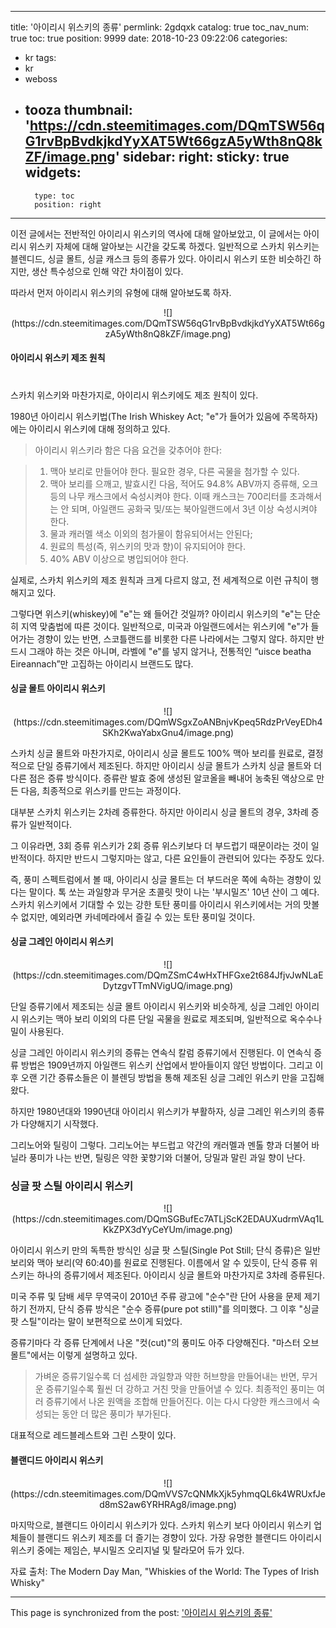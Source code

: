 
---
title: '아이리시 위스키의 종류'
permlink: 2gdqxk
catalog: true
toc_nav_num: true
toc: true
position: 9999
date: 2018-10-23 09:22:06
categories:
- kr
tags:
- kr
- weboss
- tooza
thumbnail: 'https://cdn.steemitimages.com/DQmTSW56qG1rvBpBvdkjkdYyXAT5Wt66gzA5yWth8nQ8kZF/image.png'
sidebar:
    right:
        sticky: true
widgets:
    -
        type: toc
        position: right
---


이전 글에서는 전반적인 아이리시 위스키의 역사에 대해 알아보았고, 이 글에서는 아이리시 위스키 자체에 대해 알아보는 시간을 갖도록 하겠다. 일반적으로 스카치 위스키는 블렌디드, 싱글 몰트, 싱글 캐스크 등의 종류가 있다. 아이리시 위스키 또한 비슷하긴 하지만, 생산 특수성으로 인해 약간 차이점이 있다.
  
따라서 먼저 아이리시 위스키의 유형에 대해 알아보도록 하자.
  
<center>
![](https://cdn.steemitimages.com/DQmTSW56qG1rvBpBvdkjkdYyXAT5Wt66gzA5yWth8nQ8kZF/image.png)  
</center>
  
#### 아이리시 위스키 제조 원칙
#
스카치 위스키와 마찬가지로, 아이리시 위스키에도 제조 원칙이 있다.
  
1980년 아이리시 위스키법(The Irish Whiskey Act; "e"가 들어가 있음에 주목하자)에는 아이리시 위스키에 대해 정의하고 있다. 
  
>아이리시 위스키라 함은 다음 요건을 갖추어야 한다:
  
>1. 맥아 보리로 만들어야 한다. 필요한 경우, 다른 곡물을 첨가할 수 있다.
> 2. 맥아 보리를 으깨고, 발효시킨 다음, 적어도 94.8% ABV까지 증류해, 오크 등의 나무 캐스크에서 숙성시켜야 한다. 이때 캐스크는 700리터를 초과해서는 안 되며, 아일랜드 공화국 및/또는 북아일랜드에서 3년 이상 숙성시켜야 한다.
> 3. 물과 캐러멜 색소 이외의 첨가물이 함유되어서는 안된다;
> 4. 원료의 특성(즉, 위스키의 맛과 향)이 유지되어야 한다.
> 5. 40% ABV 이상으로 병입되어야 한다. 
  
실제로, 스카치 위스키의 제조 원칙과 크게 다르지 않고, 전 세계적으로 이런 규칙이 행해지고 있다. 
  
그렇다면 위스키(whiskey)에 "e"는 왜 들어간 것일까? 아이리시 위스키의 "e"는 단순히 지역 맞춤법에 따른 것이다. 일반적으로, 미국과 아일랜드에서는 위스키에 "e"가 들어가는 경향이 있는 반면, 스코틀랜드를 비롯한 다른 나라에서는 그렇지 않다. 하지만 반드시 그래야 하는 것은 아니며, 라벨에 "e"를 넣지 않거나, 전통적인 “uisce beatha Eireannach”만 고집하는 아이리시 브랜드도 많다.
  
#### 싱글 몰트 아이리시 위스키
  
<center>
![](https://cdn.steemitimages.com/DQmWSgxZoANBnjvKpeq5RdzPrVeyEDh4SKh2KwaYabxGnu4/image.png)
</center>
  
스카치 싱글 몰트와 마찬가지로, 아이리시 싱글 몰트도 100% 맥아 보리를 원료로, 결정적으로 단일 증류기에서 제조된다. 하지만 아이리시 싱글 몰트가 스카치 싱글 몰트와 더 다른 점은 증류 방식이다. 증류란 발효 중에 생성된 알코올을 빼내어 농축된 액상으로 만든 다음, 최종적으로 위스키를 만드는 과정이다. 
  
대부분 스카치 위스키는 2차례 증류한다. 하지만 아이리시 싱글 몰트의 경우, 3차례 증류가 일반적이다.
  
그 이유라면, 3회 증류 위스키가 2회 증류 위스키보다 더 부드럽기 때문이라는 것이 일반적이다. 하지만 반드시 그렇지마는 않고, 다른 요인들이 관련되어 있다는 주장도 있다.
  
즉, 풍미 스펙트럼에서 볼 때, 아이리시 싱글 몰트는 더 부드러운 쪽에 속하는 경향이 있다는 말이다. 톡 쏘는 과일향과 무거운 초콜릿 맛이 나는 '부시밀즈' 10년 산이 그 예다. 스카치 위스키에서 기대할 수 있는 강한 토탄 풍미를 아이리시 위스키에서는 거의 맛볼 수 없지만, 예외라면 카네메라에서 즐길 수 있는 토탄 풍미일 것이다.
  
#### 싱글 그레인 아이리시 위스키
  
<center>
![](https://cdn.steemitimages.com/DQmZSmC4wHxTHFGxe2t684JfjvJwNLaEDytzgvTTmNVigUQ/image.png)
</center>
  
단일 증류기에서 제조되는 싱글 몰트 아이리시 위스키와 비슷하게, 싱글 그레인 아이리시 위스키는 맥아 보리 이외의 다른 단일 곡물을 원료로 제조되며, 일반적으로 옥수수나 밀이 사용된다. 
  
싱글 그레인 아이리시 위스키의 증류는 연속식 칼럼 증류기에서 진행된다. 이 연속식 증류 방법은 1909년까지 아일랜드 위스키 산업에서 받아들이지 않던 방법이다. 그리고 이후 오랜 기간 증류소들은 이 블렌딩 방법을 통해 제조된 싱글 그레인 위스키 만을 고집해 왔다. 
  
하지만 1980년대와 1990년대 아이리시 위스키가 부활하자, 싱글 그레인 위스키의 종류가 다양해지기 시작했다.
  
그리노어와 틸링이 그렇다. 그리노어는 부드럽고 약간의 캐러멜과 멘톨 향과 더불어 바닐라 풍미가 나는 반면, 틸링은 약한 꽃향기와 더불어, 당밀과 말린 과일 향이 난다.
  
### 싱글 팟 스틸 아이리시 위스키
  
<center>
![](https://cdn.steemitimages.com/DQmSGBufEc7ATLjScK2EDAUXudrmVAq1LKkZPX3dYyCeYUm/image.png)
</center>
  
아이리시 위스키 만의 독특한 방식인 싱글 팟 스틸(Single Pot Still; 단식 증류)은 일반 보리와 맥아 보리(약 60:40)를 원료로 진행된다. 이름에서 알 수 있듯이, 단식 증류 위스키는 하나의 증류기에서 제조된다. 아이리시 싱글 몰트와 마찬가지로 3차례 증류된다.
  
미국 주류 및 담배 세무 무역국이 2010년 주류 광고에 "순수"란 단어 사용을 문제 제기하기 전까지, 단식 증류 방식은 "순수 증류(pure pot still)"를 의미했다. 그 이후 "싱글 팟 스틸"이라는 말이 보편적으로 쓰이게 되었다.
  
증류기마다 각 증류 단계에서 나온 "컷(cut)"의 풍미도 아주 다양해진다. "마스터 오브 몰트"에서는 이렇게 설명하고 있다.
  
>가벼운 증류기일수록 더 섬세한 과일향과 약한 허브향을 만들어내는 반면, 무거운 증류기일수록 훨씬 더 강하고 거친 맛을 만들어낼 수 있다. 최종적인 풍미는 여러 증류기에서 나온 원액을 조합해 만들어진다. 이는 다시 다양한 캐스크에서 숙성되는 동안 더 많은 풍미가 부가된다.
  
대표적으로 레드블레스트와 그린 스팟이 있다.
  
#### 블랜디드 아이리시 위스키

<center>
![](https://cdn.steemitimages.com/DQmVVS7cQNMkXjk5yhmqQL6k4WRUxfJed8mS2aw6YRHRAg8/image.png)
</center>

마지막으로, 블랜디드 아이리시 위스키가 있다. 스카치 위스키 보다 아이리시 위스키 업체들이 블랜디드 위스키 제조를 더 즐기는 경향이 있다. 가장 유명한 블랜디드 아이리시 위스키 중에는 제임슨, 부시밀즈 오리지널 및 탈라모어 듀가 있다.
  
자료 출처: The Modern Day Man, "Whiskies of the World: The Types of Irish Whisky"

- - -

This page is synchronized from the post: ['아이리시 위스키의 종류'](https://steemit.com/@pius.pius/2gdqxk)
